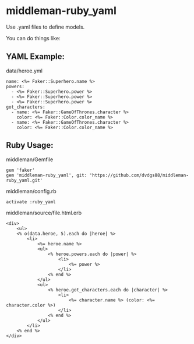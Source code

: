 # middleman-ruby_yaml

Use .yaml files to define models.

You can do things like:

## YAML Example:
data/heroe.yml
```
name: <%= Faker::Superhero.name %>
powers:
  - <%= Faker::Superhero.power %>
  - <%= Faker::Superhero.power %>
  - <%= Faker::Superhero.power %>
got_characters:
  - name: <%= Faker::GameOfThrones.character %>
    color: <%= Faker::Color.color_name %>
  - name: <%= Faker::GameOfThrones.character %>
    color: <%= Faker::Color.color_name %>

```

## Ruby Usage:
middleman/Gemfile
```
gem 'faker'
gem 'middleman-ruby_yaml', git: 'https://github.com/dvdgs88/middleman-ruby_yaml.git'
```
middleman/config.rb
```
activate :ruby_yaml
```
middleman/source/file.html.erb
```
<div>
	<ul>
	<% o(data.heroe, 5).each do |heroe| %>
		<li>
			<%= heroe.name %>
			<ul>
				<% heroe.powers.each do |power| %>
					<li>
						<%= power %>
					</li>
				<% end %>
			</ul>
			<ul>
				<% heroe.got_characters.each do |character| %>
					<li>
						<%= character.name %> (color: <%= character.color %>)
					</li>
				<% end %>
			</ul>
		</li>
	<% end %>
</div>

```
